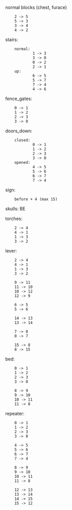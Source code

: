 normal blocks (chest, furace)

        2 -> 5
        5 -> 3
        3 -> 4
        4 -> 2

stairs:

        normal:
                1 -> 3
                3 -> 0
                0 -> 2
                2 -> 1
        up:
                6 -> 5
                5 -> 7
                7 -> 4
                4 -> 6

fence_gates:

        0 -> 1
        1 -> 2
        2 -> 3
        3 -> 0
        
doors_down:

        closed:
                0 -> 1
                1 -> 2
                2 -> 3
                3 -> 0
        opened:
                4 -> 5
                5 -> 6
                6 -> 7
                7 -> 4
        
sign:

        before + 4 (max 15)
        
skulls: BE

torches:

        2 -> 4
        4 -> 1
        1 -> 3
        3 -> 2
        
lever:

        2 -> 4
        4 -> 1
        1 -> 3
        3 -> 2
        
        9 -> 11
        11 -> 10
        10 -> 12
        12 -> 9
        
        6 -> 5
        5 -> 6
        
        14 -> 13
        13 -> 14
        
        7 -> 0
        0 -> 7
        
        15 -> 8
        8 -> 15
        
bed:

        0 -> 1
        1 -> 2
        2 -> 3
        3 -> 0
        
        8 -> 9
        9 -> 10
        10 -> 11
        11 -> 8
        
repeater:

        0 -> 1
        1 -> 2
        2 -> 3
        3 -> 0
        
        4 -> 5
        5 -> 6
        6 -> 7
        7 -> 4
        
        8 -> 9
        9 -> 10
        10 -> 11
        11 -> 8
        
        12 -> 13
        13 -> 14
        14 -> 15
        15 -> 12
